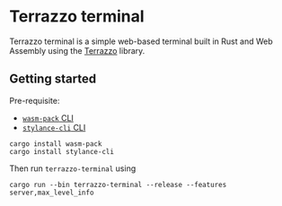 # Terrazzo terminal

Terrazzo terminal is a simple web-based terminal built in Rust and Web Assembly 
using the [Terrazzo](https://docs.rs/terrazzo) library.

## Getting started
Pre-requisite:
- [`wasm-pack` CLI](https://rustwasm.github.io/wasm-pack/installer/)
- [`stylance-cli` CLI](https://github.com/basro/stylance-rs?tab=readme-ov-file#stylance-cli)

```
cargo install wasm-pack
cargo install stylance-cli
```

Then run `terrazzo-terminal` using
```
cargo run --bin terrazzo-terminal --release --features server,max_level_info
```
